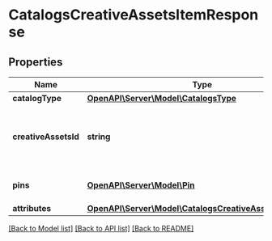# CatalogsCreativeAssetsItemResponse

## Properties
Name | Type | Description | Notes
------------ | ------------- | ------------- | -------------
**catalogType** | [**OpenAPI\Server\Model\CatalogsType**](CatalogsType.md) |  | 
**creativeAssetsId** | **string** | The catalog creative assets id in the merchant namespace | [optional] 
**pins** | [**OpenAPI\Server\Model\Pin**](Pin.md) | The pins mapped to the item | [optional] 
**attributes** | [**OpenAPI\Server\Model\CatalogsCreativeAssetsAttributes**](CatalogsCreativeAssetsAttributes.md) |  | [optional] 

[[Back to Model list]](../README.md#documentation-for-models) [[Back to API list]](../README.md#documentation-for-api-endpoints) [[Back to README]](../README.md)


